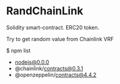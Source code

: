 # RandChainLink

Solidity smart-contract. ERC20 token. 

Try to get random value from Chainlink VRF

$ npm list

- nodejs@0.0.0
- @chainlink/contracts@0.3.1
- @openzeppelin/contracts@4.4.2

